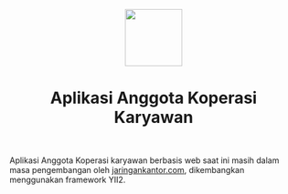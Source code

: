 <p align="center">
    <a href="https://github.com/yiisoft" target="_blank">
        <img src="https://avatars0.githubusercontent.com/u/993323" height="100px">
    </a>
    <h1 align="center">Aplikasi Anggota Koperasi Karyawan</h1>
    <br>
</p>

Aplikasi Anggota Koperasi karyawan berbasis web saat ini masih dalam masa pengembangan oleh [jaringankantor.com](http://www.jaringankantor.com/), dikembangkan menggunakan framework YII2.
